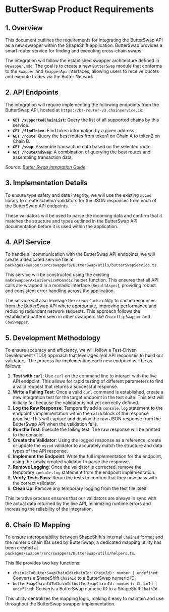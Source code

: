 # ButterSwap Product Requirements

## 1. Overview

This document outlines the requirements for integrating the ButterSwap API as a new swapper within the ShapeShift application. ButterSwap provides a smart router service for finding and executing cross-chain swaps.

The integration will follow the established swapper architecture defined in `@swapper.mdc`. The goal is to create a new `ButterSwap` module that conforms to the `Swapper` and `SwapperApi` interfaces, allowing users to receive quotes and execute trades via the Butter Network.

## 2. API Endpoints

The integration will require implementing the following endpoints from the ButterSwap API, hosted at `https://bs-router-v3.chainservice.io`:

* **`GET /supportedChainList`**: Query the list of all supported chains by this service.
* **`GET /findToken`**: Find token information by a given address.
* **`GET /route`**: Query the best routes from token1 on Chain A to token2 on Chain B.
* **`GET /swap`**: Assemble transaction data based on the selected route.
* **`GET /routeAndSwap`**: A combination of querying the best routes and assembling transaction data.

*Source: [Butter Swap Integration Guide](https://docs.butternetwork.io/butter-swap-integration/integration-guide)*

## 3. Implementation Details

To ensure type safety and data integrity, we will use the existing `myzod` library to create schema validators for the JSON responses from each of the ButterSwap API endpoints.

These validators will be used to parse the incoming data and confirm that it matches the structure and types outlined in the ButterSwap API documentation before it is used within the application.

## 4. API Service

To handle all communication with the ButterSwap API endpoints, we will create a dedicated service file at `packages/swapper/src/swappers/ButterSwap/utils/butterSwapService.ts`.

This service will be constructed using the existing `makeSwapperAxiosServiceMonadic` helper function. This ensures that all API calls are wrapped in a monadic interface (`ResultAsync`), providing robust and consistent error handling across the application.

The service will also leverage the `createCache` utility to cache responses from the ButterSwap API where appropriate, improving performance and reducing redundant network requests. This approach follows the established pattern seen in other swappers like `ChainflipSwapper` and `CowSwapper`.

## 5. Development Methodology

To ensure accuracy and efficiency, we will follow a Test-Driven Development (TDD) approach that leverages real API responses to build our validators. The process for implementing each new endpoint will be as follows:

1. **Test with `curl`**: Use `curl` on the command line to interact with the live API endpoint. This allows for rapid testing of different parameters to find a valid request that returns a successful response.
2. **Write a Failing Test**: Once a valid `curl` command is established, create a new integration test for the target endpoint in the test suite. This test will initially fail because the validator is not yet correctly defined.
3. **Log the Raw Response**: Temporarily add a `console.log` statement to the endpoint's implementation within the `catch` block of the response promise. This will capture and display the raw JSON response from the ButterSwap API when the validation fails.
4. **Run the Test**: Execute the failing test. The raw response will be printed to the console.
5. **Create the Validator**: Using the logged response as a reference, create or update the `myzod` validator to accurately match the structure and data types of the API response.
6. **Implement the Endpoint**: Write the full implementation for the endpoint, using the newly created validator to parse the response.
7. **Remove Logging**: Once the validator is corrected, remove the temporary `console.log` statement from the endpoint implementation.
8. **Verify Tests Pass**: Rerun the tests to confirm that they now pass with the correct validator.
9. **Clean Up**: Remove any temporary logging from the test file itself.

This iterative process ensures that our validators are always in sync with the actual data returned by the live API, minimizing runtime errors and increasing the reliability of the integration.

## 6. Chain ID Mapping

To ensure interoperability between ShapeShift's internal `ChainId` format and the numeric chain IDs used by ButterSwap, a dedicated mapping utility has been created at `packages/swapper/src/swappers/ButterSwap/utils/helpers.ts`.

This file provides two key functions:
* `chainIdToButterSwapChainId(chainId: ChainId): number | undefined`: Converts a ShapeShift `ChainId` to a ButterSwap numeric ID.
* `butterSwapChainIdToChainId(butterSwapChainId: number): ChainId | undefined`: Converts a ButterSwap numeric ID to a ShapeShift `ChainId`.

This utility centralizes the mapping logic, making it easy to maintain and use throughout the ButterSwap swapper implementation.
